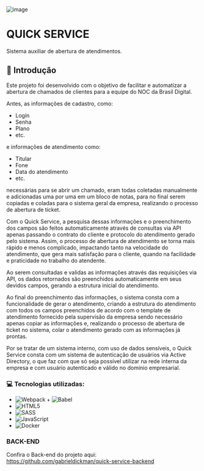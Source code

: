 ![image]()

# QUICK SERVICE
Sistema auxiliar de abertura de atendimentos.

## 📌 Introdução
Este projeto foi desenvolvido com o objetivo de facilitar e automatizar a abertura de chamados de clientes para a equipe do NOC da Brasil Digital. <br>

Antes, as informações de cadastro, como: 

- Login
- Senha
- Plano
- etc.

e informações de atendimento como: 

- Titular
- Fone
- Data do atendimento
- etc.

necessárias para se abrir um chamado, eram todas coletadas manualmente e adicionadas uma por uma em um bloco de notas, para no final serem copiadas e coladas para o sistema geral da empresa, realizando o processo de abertura de ticket. 

Com o Quick Service, a pesquisa dessas informações e o preenchimento dos campos são feitos automaticamente através de consultas via API apenas passando o contrato do cliente e protocolo do atendimento gerado pelo sistema. Assim, o processo de abertura de atendimento se torna mais rápido e menos complicado, impactando tanto na velocidade do atendimento, que gera mais satisfação para o cliente, quando na facilidade e praticidade no trabalho do atendente.

Ao serem consultadas e validas as informações através das requisições via API, os dados retornados são preenchidos automaticamente em seus devidos campos, gerando a estrutura inicial do atendimento. 

Ao final do preenchimento das informações, o sistema consta com a funcionalidade de gerar o atendimento, criando a estrutura do atendimento com todos os campos preenchidos de acordo com o template de atendimento fornecido pela supervisão da empresa sendo necessário apenas copiar as informações e, realizando o processo de abertura de ticket no sistema, colar o atendimento gerado com as informações já prontas.

Por se tratar de um sistema interno, com uso de dados sensíveis, o Quick Service consta com um sistema de autenticação de usuários via Active Directory, o que faz com que só seja possível utilizar na rede interna da empresa e com usuário autenticado e válido no domínio empresarial. 

### 💻 Tecnologias utilizadas:

- ![Webpack](https://img.shields.io/badge/webpack-%238DD6F9.svg?style=for-the-badge&logo=webpack&logoColor=black) + ![Babel](https://img.shields.io/badge/Babel-F9DC3e?style=for-the-badge&logo=babel&logoColor=black) 
- ![HTML5](https://img.shields.io/badge/html5-%23E34F26.svg?style=for-the-badge&logo=html5&logoColor=white) 
- ![SASS](https://img.shields.io/badge/SASS-hotpink.svg?style=for-the-badge&logo=SASS&logoColor=white)
- ![JavaScript](https://img.shields.io/badge/javascript-%23323330.svg?style=for-the-badge&logo=javascript&logoColor=%23F7DF1E) 
- ![Docker](https://img.shields.io/badge/docker-%230db7ed.svg?style=for-the-badge&logo=docker&logoColor=white) 

### BACK-END

Confira o Back-end do projeto aqui: https://github.com/gabrieldickman/quick-service-backend
